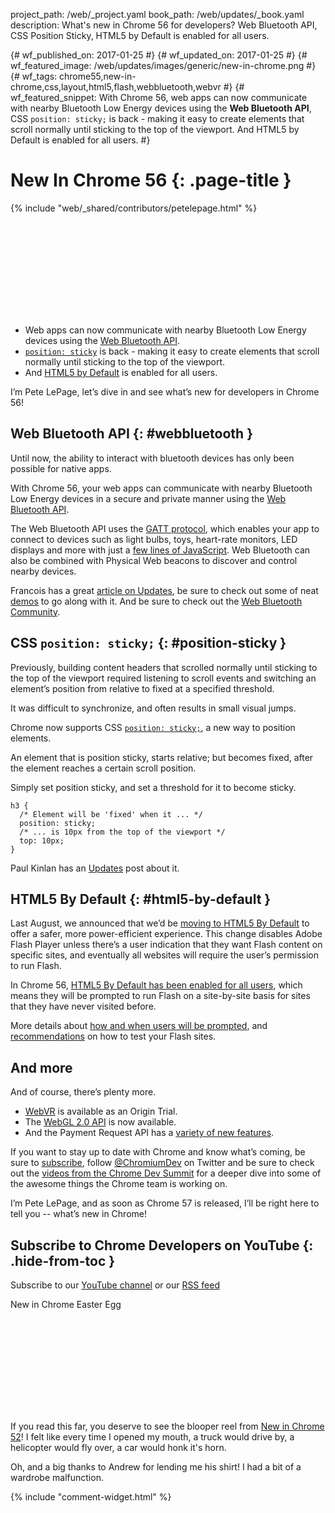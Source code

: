 project_path: /web/_project.yaml
book_path: /web/updates/_book.yaml
description: What's new in Chrome 56 for developers? Web Bluetooth API, CSS Position Sticky, HTML5 by Default is enabled for all users.

{# wf_published_on: 2017-01-25 #}
{# wf_updated_on: 2017-01-25 #}
{# wf_featured_image: /web/updates/images/generic/new-in-chrome.png #}
{# wf_tags: chrome55,new-in-chrome,css,layout,html5,flash,webbluetooth,webvr #}
{# wf_featured_snippet: With Chrome 56, web apps can now communicate with nearby Bluetooth Low Energy devices using the <b>Web Bluetooth API</b>, CSS <code>position: sticky;</code> is back - making it easy to create elements that scroll normally until sticking to the top of the viewport. And HTML5 by Default is enabled for all users. #}

# New In Chrome 56 {: .page-title }

{% include "web/_shared/contributors/petelepage.html" %}

<div class="clearfix"></div>

<div class="video-wrapper">
  <iframe class="devsite-embedded-youtube-video" data-video-id="F4DfGVbvRpY"
          data-autohide="1" data-showinfo="0" frameborder="0" allowfullscreen>
  </iframe>
</div>

* Web apps can now communicate with nearby Bluetooth Low Energy
  devices using the [Web Bluetooth API](#webbluetooth).
* [`position: sticky`](#position-sticky) is back - making it easy to create
  elements that scroll normally until sticking to the top of the viewport.
* And [HTML5 by Default](#html5-by-default) is enabled for all users.

I’m Pete LePage, let’s dive in and see what’s new for developers in Chrome 56! 

<div class="clearfix"></div>

## Web Bluetooth API {: #webbluetooth }

Until now, the ability to interact with bluetooth devices has only been
possible for native apps.

With Chrome 56, your web apps can communicate with nearby Bluetooth Low Energy
devices in a secure and private manner using the
[Web Bluetooth API](//webbluetoothcg.github.io/web-bluetooth/). 

The Web Bluetooth API uses the [GATT protocol](https://webbluetoothcg.github.io/web-bluetooth/),
which enables your app to connect to devices such as light bulbs, toys,
heart-rate monitors, LED displays and more with just a
[few lines of JavaScript](https://googlechrome.github.io/samples/web-bluetooth/).
Web Bluetooth can also be combined with Physical Web beacons to discover and control nearby devices.

Francois has a great
[article on Updates](/web/updates/2015/07/interact-with-ble-devices-on-the-web),
be sure to check out some of neat [demos](https://github.com/WebBluetoothCG/demos)
to go along with it. And be sure to check out the
[Web Bluetooth Community](https://plus.google.com/communities/108953318610326025178).

## CSS `position: sticky;` {: #position-sticky }

Previously, building content headers that scrolled normally until sticking
to the top of the viewport required listening to scroll events and
switching an element’s position from relative to fixed at a specified threshold. 

It was difficult to synchronize, and often results in small visual jumps.

Chrome now supports CSS
[`position: sticky;`](//developer.mozilla.org/en-US/docs/Web/CSS/position#Sticky_positioning),
a new way to position elements. 

An element that is position sticky, starts relative; but becomes fixed,
after the element reaches a certain scroll position.

Simply set position sticky, and set a threshold for it to become sticky.

    h3 {
      /* Element will be 'fixed' when it ... */
      position: sticky;
      /* ... is 10px from the top of the viewport */
      top: 10px;
    }

Paul Kinlan has an [Updates](/web/updates/2016/12/position-sticky) post
about it.

## HTML5 By Default {: #html5-by-default }

Last August, we announced that we’d be
[moving to HTML5 By Default](//blog.google/products/chrome/flash-and-chrome/)
to offer a safer, more power-efficient experience. This change disables Adobe Flash Player unless there’s a user indication that they want Flash content on specific sites, and eventually all websites will require the user’s permission to run Flash. 

In Chrome 56,
[HTML5 By Default has been enabled for all users](//blog.chromium.org/2016/12/roll-out-plan-for-html5-by-default.html ),
which means they will be prompted to run Flash on a site-by-site basis
for sites that they have never visited before. 

More details about
[how and when users will be prompted](https://sites.google.com/a/chromium.org/dev/flash-roadmap#TOC-HTML5-By-Default-Target:-Chrome-55---Dec-2016-),
and [recommendations](https://sites.google.com/a/chromium.org/dev/flash-roadmap#TOC-Developer-Recommendations ) on how to test your Flash sites.

## And more

And of course, there’s plenty more.

* [WebVR](/web/fundamentals/webvr/) is available as an Origin Trial.
* The [WebGL 2.0 API](//www.khronos.org/registry/webgl/specs/latest/2.0/) is now available.
* And the Payment Request API has a [variety of new features](https://docs.google.com/document/d/1I8ha1ySrPWhx80EB4CVPmThkD4ILFM017AfOA5gEFg4/preview).


If you want to stay up to date with Chrome and know what’s coming, be sure to
[subscribe](https://goo.gl/6FP1a5), follow 
[@ChromiumDev](//twitter.com/chromiumdev) on Twitter and be sure to check
out the [videos from the Chrome Dev Summit](https://www.youtube.com/playlist?list=PLNYkxOF6rcIBTs2KPy1E6tIYaWoFcG3uj)
for a deeper dive into some of the awesome things the Chrome team is working on.

I’m Pete LePage, and as soon as Chrome 57 is released, I’ll be right here to tell you -- what’s new in Chrome!

## Subscribe to Chrome Developers on YouTube {: .hide-from-toc }
Subscribe to our [YouTube channel](https://goo.gl/6FP1a5) or our 
[RSS feed](/web/shows/rss.xml)

<link rel="alternate" type="application/rss+xml" title="Web Shows from Google Developers (RSS)" href="/web/shows/rss.xml">
<link rel="alternate" type="application/atom+xml" title="Web Shows from Google Developers (ATOM)" href="/web/shows/atom.xml">

<section class="expandable">
  <p class="showalways hide-from-toc">New in Chrome Easter Egg</p>
  <div class="video-wrapper">
    <iframe class="devsite-embedded-youtube-video" data-video-id="gYY8THAtWe8"
            data-autohide="1" data-showinfo="0" frameborder="0" allowfullscreen>
    </iframe>
  </div>
  <p>
    If you read this far, you deserve to see the blooper reel from
    <a href="//youtu.be/Pii-LaWOyuo">New in Chrome 52</a>! I felt like every
    time I opened my mouth, a truck would drive by, a helicopter would fly
    over, a car would honk it's horn.
  </p>
</section>

<div class="clearfix"></div>

Oh, and a big thanks to Andrew for lending me his shirt! I had a bit of a
wardrobe malfunction.

{% include "comment-widget.html" %}
